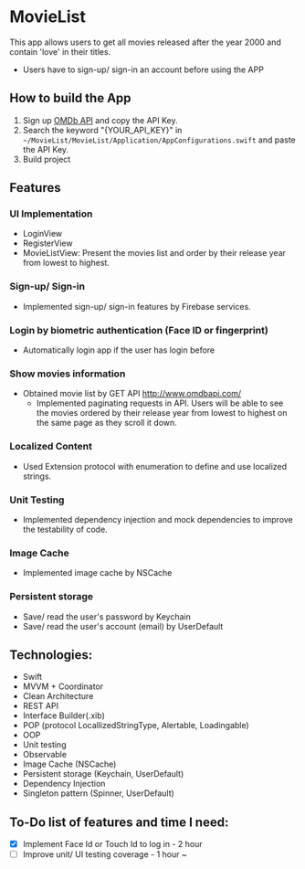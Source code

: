 # MovieList
This app allows users to get all movies released after the year 2000 and contain 'love' in their titles.
* Users have to sign-up/ sign-in an account before using the APP

## How to build the App
1. Sign up [OMDb API](http://www.omdbapi.com/apikey.aspx) and copy the API Key.
2. Search the keyword "{YOUR_API_KEY}" in `~/MovieList/MovieList/Application/AppConfigurations.swift` and paste the API Key.
3. Build project

## Features
### UI Implementation
- LoginView
- RegisterView
- MovieListView: Present the movies list and order by their release year from lowest to highest.
### Sign-up/ Sign-in
- Implemented sign-up/ sign-in features by Firebase services.
### Login by biometric authentication (Face ID or fingerprint)
- Automatically login app if the user has login before
### Show movies information
- Obtained movie list by GET API http://www.omdbapi.com/
  - Implemented paginating requests in API. Users will be able to see the movies ordered by their release year from lowest to highest on the same page as they scroll it down.
### Localized Content
- Used Extension protocol with enumeration to define and use localized strings.
### Unit Testing
- Implemented dependency injection and mock dependencies to improve the testability of code.
### Image Cache
- Implemented image cache by NSCache
### Persistent storage
- Save/ read the user's password by Keychain
- Save/ read the user's account (email) by UserDefault

## Technologies:
- Swift
- MVVM + Coordinator
- Clean Architecture
- REST API
- Interface Builder(.xib)
- POP (protocol LocallizedStringType, Alertable, Loadingable)
- OOP
- Unit testing
- Observable
- Image Cache (NSCache)
- Persistent storage (Keychain, UserDefault)
- Dependency Injection
- Singleton pattern (Spinner, UserDefault)

## To-Do list of features and time I need:
- [x] Implement Face Id or Touch Id to log in - 2 hour
- [ ] Improve unit/ UI testing coverage - 1 hour ~
